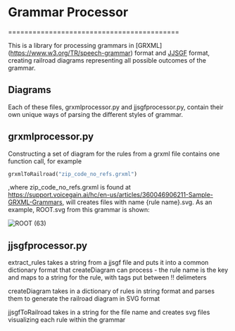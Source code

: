 # Grammar Processor

==========================================

This is a library for processing grammars in [GRXML] (https://www.w3.org/TR/speech-grammar) format and [JJSGF](https://support.voicegain.ai/hc/en-us/articles/360048936511-JJSGF-Grammars) format, creating railroad diagrams representing all possible outcomes of the grammar.

Diagrams
--------
Each of these files, grxmlprocessor.py and jjsgfprocessor.py, contain their own unique ways of parsing the different styles of grammar.


grxmlprocessor.py
----------
Constructing a set of diagram for the rules from a grxml file contains one function call, for example

```python
grxmlToRailroad("zip_code_no_refs.grxml")  
```

,where zip_code_no_refs.grxml is found at https://support.voicegain.ai/hc/en-us/articles/360046906211-Sample-GRXML-Grammars, will creates files with name {rule name}.svg. As an example, ROOT.svg from this grammar is shown:


![ROOT (63)](https://github.com/codemstrneel/grammarprocessor/assets/41355538/b16b7b3f-c395-40f7-bcde-a20b159bb149)

jjsgfprocessor.py
----------

extract_rules takes a string from a jjsgf file and puts it into a common dictionary format that createDiagram can process - the rule name is the key and maps to a string for the rule, with tags put between !! delimeters

createDiagram takes in a dictionary of rules in string format and parses them to generate the railroad diagram in SVG format

jjsgfToRailroad takes in a string for the file name and creates svg files visualizing each rule within the grammar
